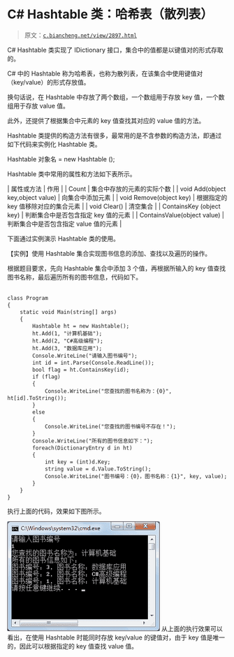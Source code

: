 # C# Hashtable 类：哈希表（散列表）

> 原文：[`c.biancheng.net/view/2897.html`](http://c.biancheng.net/view/2897.html)

C# Hashtable 类实现了 IDictionary 接口，集合中的值都是以键值对的形式存取的。

C# 中的 Hashtable 称为哈希表，也称为散列表，在该集合中使用键值对（key/value）的形式存放值。

换句话说，在 Hashtable 中存放了两个数组，一个数组用于存放 key 值，一个数组用于存放 value 值。

此外，还提供了根据集合中元素的 key 值查找其对应的 value 值的方法。

Hashtable 类提供的构造方法有很多，最常用的是不含参数的构造方法，即通过如下代码来实例化 Hashtable 类。

Hashtable 对象名 = new Hashtable ();

Hashtable 类中常用的属性和方法如下表所示。

| 属性或方法 | 作用 |
| Count | 集合中存放的元素的实际个数 |
| void Add(object key,object value) | 向集合中添加元素 |
| void Remove(object key) | 根据指定的 key 值移除对应的集合元素 |
| void Clear() | 清空集合 |
| ContainsKey (object key) | 判断集合中是否包含指定 key 值的元素 |
| ContainsValue(object value) | 判断集合中是否包含指定 value 值的元素 |

下面通过实例演示 Hashtable 类的使用。

【实例】使用 Hashtable 集合实现图书信息的添加、查找以及遍历的操作。

根据题目要求，先向 Hashtable 集合中添加 3 个值，再根据所输入的 key 值查找图书名称，最后遍历所有的图书信息，代码如下。

```

class Program
{
    static void Main(string[] args)
    {
        Hashtable ht = new Hashtable();
        ht.Add(1, "计算机基础");
        ht.Add(2, "C#高级编程");
        ht.Add(3, "数据库应用");
        Console.WriteLine("请输入图书编号");
        int id = int.Parse(Console.ReadLine());
        bool flag = ht.ContainsKey(id);
        if (flag)
        {
            Console.WriteLine("您查找的图书名称为：{0}", ht[id].ToString());
        }
        else
        {
            Console.WriteLine("您查找的图书编号不存在！");
        }
        Console.WriteLine("所有的图书信息如下：");
        foreach(DictionaryEntry d in ht)
        {
            int key = (int)d.Key;
            string value = d.Value.ToString();
            Console.WriteLine("图书编号：{0}，图书名称：{1}", key, value);
        }
    }
}
```

执行上面的代码，效果如下图所示。

![Hashtable 的使用](img/79f2f5c8c070759983ca943af8825626.png)
从上面的执行效果可以看出，在使用 Hashtable 时能同时存放 key/value 的键值对，由于 key 值是唯一的，因此可以根据指定的 key 值查找 value 值。